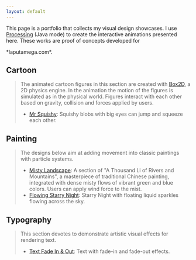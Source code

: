 ```yaml
---
layout: default
---
```


<!-- # Interactive Animation Design with Processing -->
This page is a portfolio that collects my visual design showcases. I use [Processing](https://processing.org/) (Java mode) to create the interactive animations presented here. These works are proof of concepts developed for
<!--[laputamega](http://www.laputamega.com)-->*laputamega.com*. 


## Cartoon 
> The animated cartoon figures in this section are created with [Box2D](https://box2d.org/), a 2D physics engine.  In the animation the motion of the figures is simulated as in the physical world. Figures interact with each other based on gravity, collision and forces applied by users.
>  - [Mr Squishy](pages/blob.html#content): Squishy blobs with big eyes can jump and squeeze each other.
  <!-- ![Alt Text](docs/blob.gif) -->

## Painting
> The designs below aim at adding movement into classic paintings with particle systems.
>  - [Misty Landscape](pages/landscape.html#content): A section of "A Thousand Li of Rivers and Mountains", a masterpiece of traditional Chinese painting, integrated with dense misty flows of vibrant green and blue colors. Users can apply wind force to the mist. 
>  - [Flowing Starry Night](pages/starrynight.html#content): Starry Night with floating liquid sparkles flowing across the sky.

## Typography
> This section devotes to  demonstrate artistic visual effects for rendering text.
>  - [Text Fade In & Out](pages/textfadein.html#content): Text with fade-in and fade-out effects.



